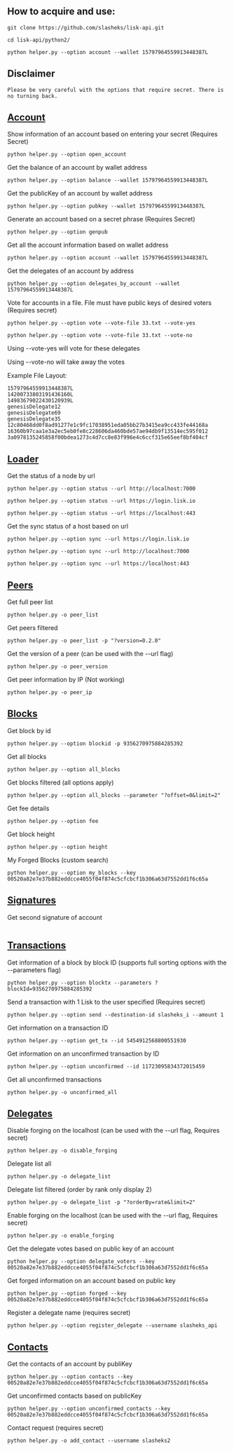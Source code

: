 ## How to acquire and use:


```
git clone https://github.com/slasheks/lisk-api.git

cd lisk-api/python2/

python helper.py --option account --wallet 15797964559913448387L

```

## Disclaimer

```
Please be very careful with the options that require secret. There is no turning back. 
```

## [Account](Account.md)

Show information of an account based on entering your secret (Requires Secret)

```
python helper.py --option open_account
```

Get the balance of an account by wallet address

```
python helper.py --option balance --wallet 15797964559913448387L 
````

Get the publicKey of an account by wallet address

```
python helper.py --option pubkey --wallet 15797964559913448387L
```

Generate an account based on a secret phrase (Requires Secret)

```
python helper.py --option genpub
```

Get all the account information based on wallet address

```
python helper.py --option account --wallet 15797964559913448387L 
```

Get the delegates of an account by address

```
python helper.py --option delegates_by_account --wallet 15797964559913448387L
```

Vote for accounts in a file. File must have public keys of desired voters (Requires secret)


```
python helper.py --option vote --vote-file 33.txt --vote-yes
```

```
python helper.py --option vote --vote-file 33.txt --vote-no
```

Using --vote-yes will vote for these delegates

Using --vote-no will take away the votes

Example File Layout:

```
15797964559913448387L
14200733803191436160L
14983679022430120939L
genesisDelegate12
genesisDelegate69
genesisDelegate35
12c80468dd0f8ad91277e1c9fc17038951eda05bb27b3415ea9cc433fe44168a
16360b97caa1e3a2ec5eb0fe8c228606da460bde57ae94db9f13514ec595f012
3a0978135245858f00bdea1273c4d7cc8e83f996e4c6ccf315e65eef8bf404cf
```

## [Loader](Loader.md)

Get the status of a node by url

```
python helper.py --option status --url http://localhost:7000
```

```
python helper.py --option status --url https://login.lisk.io
```

```
python helper.py --option status --url https://localhost:443
```

Get the sync status of a host based on url

```
python helper.py --option sync --url https://login.lisk.io
```

```
python helper.py --option sync --url http://localhost:7000
```

```
python helper.py --option sync --url https://localhost:443
```

## [Peers](Peers.md)

Get full peer list

```
python helper.py -o peer_list
```

Get peers filtered

```
python helper.py -o peer_list -p "?version=0.2.0"
```

Get the version of a peer (can be used with the --url flag)

```
python helper.py -o peer_version
```

Get peer information by IP (Not working)

```
python helper.py -o peer_ip
```

## [Blocks](Blocks.md)

Get block by id

```
python helper.py --option blockid -p 9356270975884285392
```

Get all blocks

```
python helper.py --option all_blocks
```

Get blocks filtered (all options apply)

```
python helper.py --option all_blocks --parameter "?offset=0&limit=2"

```

Get fee details
```
python helper.py --option fee
```

Get block height

```
python helper.py --option height
```

My Forged Blocks (custom search)

```
python helper.py --option my_blocks --key 00520a82e7e37b882eddcce4055f04f874c5cfcbcf1b306a63d7552dd1f6c65a
```

## [Signatures](Signatures.md)

Get second signature of account

```

```

## [Transactions](Transactions.md)

Get information of a block by block ID (supports full sorting options with the --parameters flag)

```
python helper.py --option blocktx --parameters ?blockId=9356270975884285392
````

Send a transaction with 1 Lisk to the user specified (Requires secret)

```
python helper.py --option send --destination-id slasheks_i --amount 1
````

Get information on a transaction ID

```
python helper.py --option get_tx --id 5454912568800551930
```

Get information on an unconfirmed transaction by ID

```
python helper.py --option unconfirmed --id 11723095834372015459
```

Get all unconfirmed transactions

```
python helper.py -o unconfirmed_all
````

## [Delegates](Delegates.md)

Disable forging on the localhost (can be used with the --url flag, Requires secret)

```
python helper.py -o disable_forging
```

Delegate list all

```
python helper.py -o delegate_list
```

Delegate list filtered (order by rank only display 2)

```
python helper.py -o delegate_list -p "?orderBy=rate&limit=2"
```

Enable forging on the localhost (can be used with the --url flag, Requires secret)

```
python helper.py -o enable_forging
```

Get the delegate votes based on public key of an account

```
python helper.py --option delegate_voters --key 00520a82e7e37b882eddcce4055f04f874c5cfcbcf1b306a63d7552dd1f6c65a
```

Get forged information on an account based on public key

```
python helper.py --option forged --key 00520a82e7e37b882eddcce4055f04f874c5cfcbcf1b306a63d7552dd1f6c65a
```

Register a delegate name (requires secret)

```
python helper.py --option register_delegate --username slasheks_api
```

## [Contacts](Contacts.md)

Get the contacts of an account by publiKey

```
python helper.py --option contacts --key 00520a82e7e37b882eddcce4055f04f874c5cfcbcf1b306a63d7552dd1f6c65a
```

Get unconfirmed contacts based on publicKey

```
python helper.py --option unconfirmed_contacts --key 00520a82e7e37b882eddcce4055f04f874c5cfcbcf1b306a63d7552dd1f6c65a
```

Contact request (requires secret)

```
python helper.py -o add_contact --username slasheks2
```
